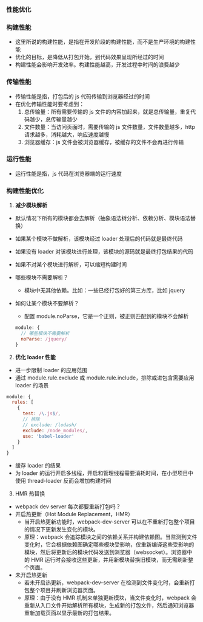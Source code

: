 ### 性能优化

### 构建性能
- 这里所说的构建性能，是指在开发阶段的构建性能，而不是生产环境的构建性能
- 优化的目标，是降低从打包开始，到代码效果呈现所经过的时间
- 构建性能会影响开发效率。构建性能越高，开发过程中时间的浪费越少

### 传输性能
- 传输性能是指，打包后的 js 代码传输到浏览器经过的时间
- 在优化传输性能时要考虑到：
  1. 总传输量：所有需要传输的 js 文件的内容加起来，就是总传输量，重复代码越少，总传输量越少
  2. 文件数量：当访问页面时，需要传输的 js 文件数量，文件数量越多，http 请求越多，消耗越大，响应速度越慢
  3. 浏览器缓存：js 文件会被浏览器缓存，被缓存的文件不会再进行传输

### 运行性能
- 运行性能是指，js 代码在浏览器端的运行速度

### 构建性能优化
1. **减少模块解析**
  - 默认情况下所有的模块都会去解析（抽象语法树分析、依赖分析、模块语法替换）
  - 如果某个模块不做解析，该模块经过 loader 处理后的代码就是最终代码
  - 如果没有 loader 对该模块进行处理，该模块的源码就是最终打包结果的代码
  - 如果不对某个模块进行解析，可以缩短构建时间

  - 哪些模块不需要解析？
    - 模块中无其他依赖。比如：一些已经打包好的第三方库，比如 jquery

  - 如何让某个模块不要解析？
    - 配置 module.noParse，它是一个正则，被正则匹配到的模块不会解析
    ```js
    module: {
      // 哪些模块不需要解析
      noParse: /jquery/
    }
    ```
2. **优化 loader 性能**
  - 进一步限制 loader 的应用范围
  - 通过 module.rule.exclude 或 module.rule.include，排除或进包含需要应用 loader 的场景
  ```js
  module: {
    rules: [
      {
        test: /\.js$/,
        // 排除
        // exclude: /lodash/
        exclude: /node_modules/,
        use: 'babel-loader'
      }
    ]
  }
  ```
  - 缓存 loader 的结果
  - 为 loader 的运行开启多线程，开启和管理线程需要消耗时间，在小型项目中使用 thread-loader 反而会增加构建时间

3. HMR 热替换
 - webpack dev server 每次都要重新打包吗？
  - 开启热更新（Hot Module Replacement，HMR）
    - 当开启热更新功能时，webpack-dev-server 可以在不重新打包整个项目的情况下更新发生变化的模块。
    - 原理：webpack 会追踪模块之间的依赖关系并构建依赖图。当监测到文件变化时，它会根据依赖图确定哪些模块受影响，仅重新编译这些受影响的模块，然后将更新后的模块代码发送到浏览器（websocket）。浏览器中的 HMR 运行时会接收这些更新，并用新模块替换旧模块，而无需刷新整个页面。
  - 未开启热更新
    - 若未开启热更新，webpack-dev-server 在检测到文件变化时，会重新打包整个项目并刷新浏览器页面。
    - 原理：由于没有 HMR 机制来单独更新模块，当文件变化时，webpack 会重新从入口文件开始解析所有模块，生成新的打包文件，然后通知浏览器重新加载页面以显示最新的打包结果。